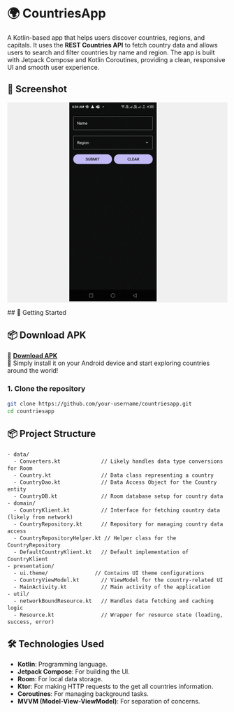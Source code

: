 # 🌍 CountriesApp

A Kotlin-based app that helps users discover countries, regions, and capitals. It uses the **REST Countries API** to fetch country data and allows users to search and filter countries by name and region. The app is built with Jetpack Compose and Kotlin Coroutines, providing a clean, responsive UI and smooth user experience.
## 📸 Screenshot
<p align="center" style="background-color:#f0f0f0;">
    <img src="/screenshots/final_record.gif" alt="CountriesApp" width="200" style="margin-right: 20px;"/>
</p>
## 🔑 Getting Started

## 📦 Download APK

🔗 **[Download APK](https://github.com/steward25/CountriesApp/tree/main/apk)**  
📱 Simply install it on your Android device and start exploring countries around the world!

### 1. Clone the repository

```bash
git clone https://github.com/your-username/countriesapp.git
cd countriesapp
```

## 📦 Project Structure

```
- data/
  - Converters.kt             // Likely handles data type conversions for Room
  - Country.kt                // Data class representing a country
  - CountryDao.kt             // Data Access Object for the Country entity
  - CountryDB.kt              // Room database setup for country data
- domain/
  - CountryKlient.kt          // Interface for fetching country data (likely from network)
  - CountryRepository.kt      // Repository for managing country data access
  - CountryRepositoryHelper.kt // Helper class for the CountryRepository
  - DefaultCountryKlient.kt   // Default implementation of CountryKlient
- presentation/
  - ui.theme/               // Contains UI theme configurations
  - CountryViewModel.kt       // ViewModel for the country-related UI
  - MainActivity.kt           // Main activity of the application
- util/
  - networkBoundResource.kt   // Handles data fetching and caching logic
  - Resource.kt               // Wrapper for resource state (loading, success, error)
```

## 🛠️ Technologies Used

- **Kotlin**: Programming language.
- **Jetpack Compose**: For building the UI.
- **Room**: For local data storage.
- **Ktor**: For making HTTP requests to the get all countries information.
- **Coroutines**: For managing background tasks.
- **MVVM (Model-View-ViewModel)**: For separation of concerns.
